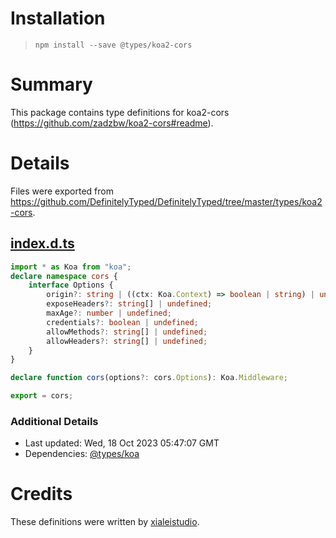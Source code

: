 # Installation
> `npm install --save @types/koa2-cors`

# Summary
This package contains type definitions for koa2-cors (https://github.com/zadzbw/koa2-cors#readme).

# Details
Files were exported from https://github.com/DefinitelyTyped/DefinitelyTyped/tree/master/types/koa2-cors.
## [index.d.ts](https://github.com/DefinitelyTyped/DefinitelyTyped/tree/master/types/koa2-cors/index.d.ts)
````ts
import * as Koa from "koa";
declare namespace cors {
    interface Options {
        origin?: string | ((ctx: Koa.Context) => boolean | string) | undefined;
        exposeHeaders?: string[] | undefined;
        maxAge?: number | undefined;
        credentials?: boolean | undefined;
        allowMethods?: string[] | undefined;
        allowHeaders?: string[] | undefined;
    }
}

declare function cors(options?: cors.Options): Koa.Middleware;

export = cors;

````

### Additional Details
 * Last updated: Wed, 18 Oct 2023 05:47:07 GMT
 * Dependencies: [@types/koa](https://npmjs.com/package/@types/koa)

# Credits
These definitions were written by [xialeistudio](https://github.com/xialeistudio).
